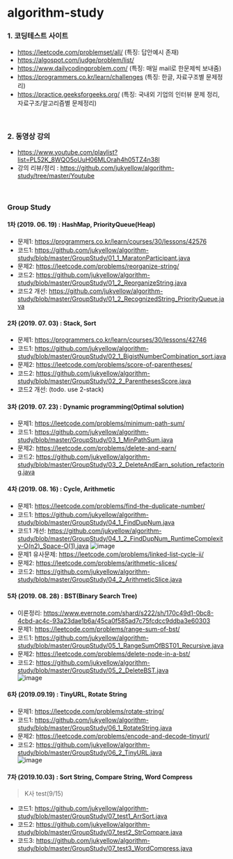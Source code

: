 # algorithm-study

### 1. 코딩테스트 사이트  
* https://leetcode.com/problemset/all/         (특징: 답안예시 존재)  
* https://algospot.com/judge/problem/list/  
* https://www.dailycodingproblem.com/  (특징: 매일 mail로 한문제씩 보내줌)  
* https://programmers.co.kr/learn/challenges (특징: 한글, 자료구조별 문제정리)  
* https://practice.geeksforgeeks.org/ (특징: 국내외 기업의 인터뷰 문제 정리, 자료구조/알고리즘별 문제정리)  
<br>

### 2. 동영상 강의  
* https://www.youtube.com/playlist?list=PL52K_8WQO5oUuH06MLOrah4h05TZ4n38l  
* 강의 리뷰/정리 : https://github.com/jukyellow/algorithm-study/tree/master/Youtube  
<br>

### Group Study  

#### 1차 (2019. 06. 19) : HashMap, PriorityQueue(Heap)
- 문제1: https://programmers.co.kr/learn/courses/30/lessons/42576  
- 코드1: https://github.com/jukyellow/algorithm-study/blob/master/GroupStudy/01_1_MaratonParticipant.java  
- 문제2: https://leetcode.com/problems/reorganize-string/  
- 코드2: https://github.com/jukyellow/algorithm-study/blob/master/GroupStudy/01_2_ReorganizeString.java  
- 코드2 개선: https://github.com/jukyellow/algorithm-study/blob/master/GroupStudy/01_2_RecognizedString_PriorityQueue.java   

#### 2차 (2019. 07. 03) : Stack, Sort
- 문제1: https://programmers.co.kr/learn/courses/30/lessons/42746   
- 코드1: https://github.com/jukyellow/algorithm-study/blob/master/GroupStudy/02_1_BigistNumberCombination_sort.java  
- 문제2: https://leetcode.com/problems/score-of-parentheses/  
- 코드2: https://github.com/jukyellow/algorithm-study/blob/master/GroupStudy/02_2_ParenthesesScore.java  
- 코드2 개선: (todo. use 2-stack)

#### 3차 (2019. 07. 23) : Dynamic programming(Optimal solution)
- 문제1: https://leetcode.com/problems/minimum-path-sum/    
- 코드1: https://github.com/jukyellow/algorithm-study/blob/master/GroupStudy/03_1_MinPathSum.java 
- 문제2: https://leetcode.com/problems/delete-and-earn/
- 코드2: https://github.com/jukyellow/algorithm-study/blob/master/GroupStudy/03_2_DeleteAndEarn_solution_refactoring.java  

#### 4차 (2019. 08. 16) : Cycle, Arithmetic
- 문제1: https://leetcode.com/problems/find-the-duplicate-number/   
- 코드1: https://github.com/jukyellow/algorithm-study/blob/master/GroupStudy/04_1_FindDupNum.java  
- 코드1 개선: https://github.com/jukyellow/algorithm-study/blob/master/GroupStudy/04_1_2_FindDupNum_RuntimeComplexity-O(n2)_Space-O(1).java
![image](https://user-images.githubusercontent.com/45334819/63205338-fb6c6080-c0dd-11e9-8fe1-a698931467a7.png)  
- 문제1 유사문제: https://leetcode.com/problems/linked-list-cycle-ii/  
- 문제2: https://leetcode.com/problems/arithmetic-slices/  
- 코드2: https://github.com/jukyellow/algorithm-study/blob/master/GroupStudy/04_2_ArithmeticSlice.java   

#### 5차 (2019. 08. 28) : BST(Binary Search Tree)  
- 이론정리: https://www.evernote.com/shard/s222/sh/170c49d1-0bc8-4cbd-ac4c-93a23dae1b6a/45ca0f585ad7c75fcdcc9ddba3e60303  
- 문제1: https://leetcode.com/problems/range-sum-of-bst/  
- 코드1: https://github.com/jukyellow/algorithm-study/blob/master/GroupStudy/05_1_RangeSumOfBST01_Recursive.java  
- 문제2: https://leetcode.com/problems/delete-node-in-a-bst/  
- 코드2: https://github.com/jukyellow/algorithm-study/blob/master/GroupStudy/05_2_DeleteBST.java  
![image](https://user-images.githubusercontent.com/45334819/64082340-6b1e5480-cd48-11e9-9f4f-7d2761e8cd10.png)

#### 6차 (2019.09.19) : TinyURL, Rotate String
- 문제1: https://leetcode.com/problems/rotate-string/  
- 코드1: https://github.com/jukyellow/algorithm-study/blob/master/GroupStudy/06_1_RotateString.java  
- 문제2: https://leetcode.com/problems/encode-and-decode-tinyurl/   
- 코드2: https://github.com/jukyellow/algorithm-study/blob/master/GroupStudy/06_2_TinyURL.java  
![image](https://user-images.githubusercontent.com/45334819/64995445-37315a80-d916-11e9-94e6-8ce26d52fd90.png)  

#### 7차 (2019.10.03) : Sort String, Compare String, Word Compress
> K사 test(9/15)  
- 코드1: https://github.com/jukyellow/algorithm-study/blob/master/GroupStudy/07_test1_ArrSort.java  
- 코드2: https://github.com/jukyellow/algorithm-study/blob/master/GroupStudy/07_test2_StrCompare.java  
- 코드3: https://github.com/jukyellow/algorithm-study/blob/master/GroupStudy/07_test3_WordCompress.java  







